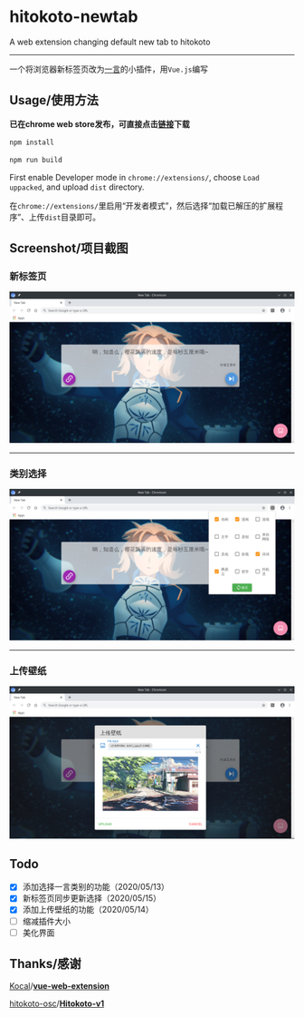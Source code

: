 # hitokoto-newtab
A web extension changing default new tab to hitokoto

___

一个将浏览器新标签页改为[一言](https://hitokoto.cn/)的小插件，用`Vue.js`编写

## Usage/使用方法

**已在chrome web store发布，可直接点击[链接](https://chrome.google.com/webstore/detail/hitokoto-newtab/idbfacpljhlamgmclfbpcaiiobcggpdm)下载**

```bash
npm install
```

```bash
npm run build
```

First enable Developer mode in `chrome://extensions/`, choose `Load uppacked`, and upload `dist` directory.

在`chrome://extensions/`里启用“开发者模式”，然后选择“加载已解压的扩展程序”、上传`dist`目录即可。

## Screenshot/项目截图

### 新标签页

![](images/newtab_2.png)

---

### 类别选择

![](images/popup_2.png)

---

### 上传壁纸

![](images/upload.png)

## Todo

+ [x] 添加选择一言类别的功能（2020/05/13）
+ [x] 新标签页同步更新选择（2020/05/15）
+ [x] 添加上传壁纸的功能（2020/05/14）
+ [ ] 缩减插件大小
+ [ ] 美化界面

## Thanks/感谢

[Kocal](https://github.com/Kocal)/**[vue-web-extension](https://github.com/Kocal/vue-web-extension)**

[hitokoto-osc](https://github.com/hitokoto-osc)/**[Hitokoto-v1](https://github.com/hitokoto-osc/Hitokoto-v1)**
